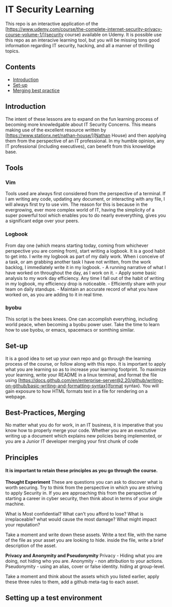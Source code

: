 # IT Security Learning 

This repo is an interactive application of the [https://www.udemy.com/course/the-complete-internet-security-privacy-course-volume-1/](security course) available on Udemy. 
It is possible use this repo as an interacive learning tool, but you will be missing tons good information regarding IT security, hacking, and all a manner of thrilling topics.

## Contents
- [Introduction](#Introduction)
- [Set-up](#Set-up)
- [Merging best practice](#Best-Practices)

## Introduction
The intent of these lessons are to expand on the fun learning process of becoming more knowledgable about IT Security Concerns. This means making use of the excellent resource written by [https://www.stationx.net/nathan-house/](Nathan House) and then applying them from the perspective of an IT professional. In my humble opinion, any IT professional (including executives), can benefit from this knoweldge base.

## Tools

### Vim
Tools used are always first considered from the perspective of a terminal.  If I am writing any code, updating any document, or interacting with any file, I will always first try to use vim. The reason for this is because in the evergrowing, ever more complex world of IT, having the simplicity of a super powerful tool which enables you to do nearly eveverything, gives you a significant edge over your peers.

### Logbook
From day one (which means starting today, coming from whichever perspective you are coming from), start writing a logbook. It is a good habit to get into. I write my logbook as part of my daily work.  When i conceive of a task, or am grabbing another task I have not written, from the work backlog, I immediately write it in my logbook. 
	- A running narrative of what I have worked on throughout the day, as I work on it.
	- Apply some basic analysis to my work day efficiency.  Any time I fall out of the habit of writing in my logbook, my efficiency drop is noticeable.
	- Efficiently share with your team on daily standups.
	- Maintain an accurate record of what you have worked on, as you are adding to it in real time.

### byobu
This script is the bees knees. One can accomplish everything, including world peace, when becoming a byobu power user.  Take the time to learn how to use byobu, or emacs, spacemacs or somthing similar. 

## Set-up 
It is a good idea to set up your own repo and go through the learning process of the course, or follow along with this repo.  It is important to apply what you are learning so as to increase your learning footprint. To maximize your learning, write your README in a linux terminal, and format the file using [https://docs.github.com/en/enterprise-server@2.20/github/writing-on-github/basic-writing-and-formatting-syntax](format syntax). You will gain exposure to how HTML formats text in a file for rendering on a webpage.

## Best-Practices, Merging 
No matter what you do for work, in an IT business, it is imperative that you know how to properly merge your code. Whether you are an exectutive writing up a document which explains new policies being implemented, or you are a Junior IT developer merging your first chunk of code
## Principles 
#### It is important to retain these principles as you go through the course.

**Thought Experiment**
These are questions you can ask to discover what is worth securing.  Try to think from the perspective in which you are striving to apply Security in.  If you are approaching this from the perspective of starting a career in cyber security, then think about in terms of your single machine.

What is Most confidential?
What can't you afford to lose?
What is irreplaceable?
what would cause the most damage?
What might impact your reputation?

Take a moment and write down these assets.
Write a text file, with the name of the file as your asset you are looking to hide. inside the file, write a brief description of the asset.

**Privacy and Anonymity and Pseudonymity**
Privacy - Hiding what you are doing, not hiding who you are.
Anonymity - non attribution to your actions.
Pseudonymity - using an alias, cover or false identity.  hiding at group-level.

Take a moment and think about the assets which you listed earlier, apply these three rules to them, add a github meta-tag to each asset.

## Setting up a test environment

### 
